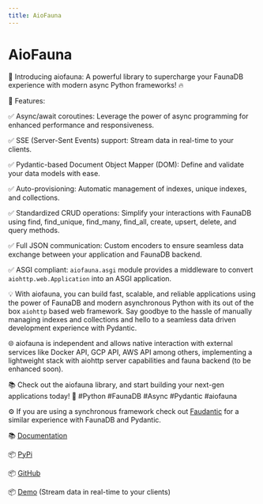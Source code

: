 ```yaml
---
title: AioFauna
---
```

# AioFauna

🚀 Introducing aiofauna: A powerful library to supercharge your FaunaDB experience with modern async Python frameworks! 🔥

🌟 Features:

✅ Async/await coroutines: Leverage the power of async programming for enhanced
performance and responsiveness.

✅ SSE (Server-Sent Events) support: Stream data in real-time to your clients.

✅ Pydantic-based Document Object Mapper (DOM): Define and validate your data models with ease.

✅ Auto-provisioning: Automatic management of indexes, unique indexes, and collections.

✅ Standardized CRUD operations: Simplify your interactions with FaunaDB using find, find_unique, find_many, find_all, create, upsert, delete, and query methods.

✅ Full JSON communication: Custom encoders to ensure seamless data exchange between your application and FaunaDB backend.

✅ ASGI compliant: `aiofauna.asgi` module provides a middleware to convert `aiohttp.web.Application` into an ASGI application.

💡 With aiofauna, you can build fast, scalable, and reliable applications using the power of FaunaDB and modern asynchronous Python with its out of the box `aiohttp` based web framework. Say goodbye to the hassle of manually managing indexes and collections and hello to a seamless data driven development experience with Pydantic.

🌐 aiofauna is independent and allows native interaction with external services like Docker API, GCP API, AWS API among others, implementing a lightweight stack with aiohttp server capabilities and fauna backend (to be enhanced soon).

📚 Check out the aiofauna library, and start building your next-gen applications today! 🚀
#Python #FaunaDB #Async #Pydantic #aiofauna

⚙️ If you are using a synchronous framework check out [Faudantic](https://github.com/obahamonde/faudantic) for a similar experience with FaunaDB and Pydantic.

📚 [Documentation](https://aiofauna.smartpro.solutions)

📦 [PyPi](https://pypi.org/project/aiofauna/)

📦 [GitHub](https://github.com/obahamonde/aiofauna)

📦 [Demo](https://aiofaunastreams-fwuw7gz7oq-uc.a.run.app/) (Stream data in real-time to your clients)
